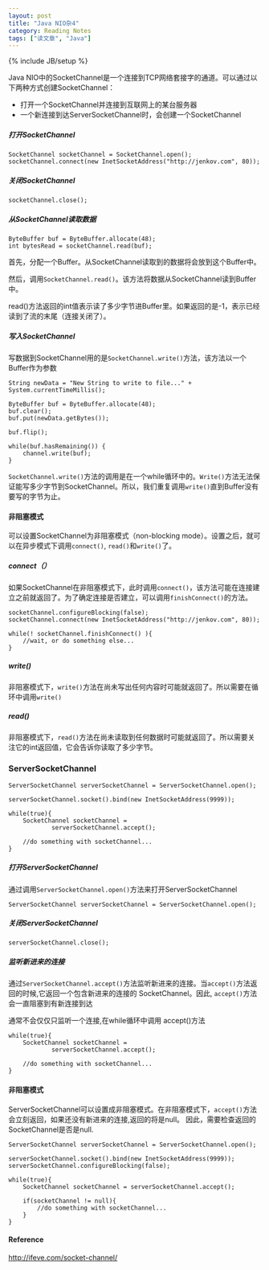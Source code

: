 ```yaml
---
layout: post
title: "Java NIO杂4"
category: Reading Notes
tags: ["读文章", "Java"]
---
```

{% include JB/setup %}

Java NIO中的SocketChannel是一个连接到TCP网络套接字的通道。可以通过以下两种方式创建SocketChannel：

- 打开一个SocketChannel并连接到互联网上的某台服务器
- 一个新连接到达ServerSocketChannel时，会创建一个SocketChannel

##### 打开SocketChannel

	SocketChannel socketChannel = SocketChannel.open();
	socketChannel.connect(new InetSocketAddress("http://jenkov.com", 80));

##### 关闭SocketChannel

	socketChannel.close();

##### 从SocketChannel读取数据

	ByteBuffer buf = ByteBuffer.allocate(48);
	int bytesRead = socketChannel.read(buf);

首先，分配一个Buffer。从SocketChannel读取到的数据将会放到这个Buffer中。

然后，调用`SocketChannel.read()`。该方法将数据从SocketChannel读到Buffer中。

read()方法返回的int值表示读了多少字节进Buffer里。如果返回的是-1，表示已经读到了流的末尾（连接关闭了）。

##### 写入SocketChannel

写数据到SocketChannel用的是`SocketChannel.write()`方法，该方法以一个Buffer作为参数

	String newData = "New String to write to file..." + System.currentTimeMillis();
	
	ByteBuffer buf = ByteBuffer.allocate(48);
	buf.clear();
	buf.put(newData.getBytes());
	
	buf.flip();
	
	while(buf.hasRemaining()) {
	    channel.write(buf);
	}

`SocketChannel.write()`方法的调用是在一个while循环中的。`Write()`方法无法保证能写多少字节到SocketChannel。所以，我们重复调用`write()`直到Buffer没有要写的字节为止。

#### 非阻塞模式

可以设置SocketChannel为非阻塞模式（non-blocking mode）。设置之后，就可以在异步模式下调用`connect()`, `read()`和`write()`了。

##### connect（）

如果SocketChannel在非阻塞模式下，此时调用`connect()`，该方法可能在连接建立之前就返回了。为了确定连接是否建立，可以调用`finishConnect()`的方法。

	socketChannel.configureBlocking(false);
	socketChannel.connect(new InetSocketAddress("http://jenkov.com", 80));
	
	while(! socketChannel.finishConnect() ){
	    //wait, or do something else...
	}

##### write()

非阻塞模式下，`write()`方法在尚未写出任何内容时可能就返回了。所以需要在循环中调用`write()`

##### read()

非阻塞模式下，`read()`方法在尚未读取到任何数据时可能就返回了。所以需要关注它的int返回值，它会告诉你读取了多少字节。

### ServerSocketChannel

	ServerSocketChannel serverSocketChannel = ServerSocketChannel.open();
	
	serverSocketChannel.socket().bind(new InetSocketAddress(9999));
	
	while(true){
	    SocketChannel socketChannel =
	            serverSocketChannel.accept();
	
	    //do something with socketChannel...
	}

##### 打开ServerSocketChannel

通过调用`ServerSocketChannel.open()`方法来打开ServerSocketChannel

	ServerSocketChannel serverSocketChannel = ServerSocketChannel.open();

##### 关闭ServerSocketChannel

	serverSocketChannel.close();

##### 监听新进来的连接

通过`ServerSocketChannel.accept()`方法监听新进来的连接。当`accept()`方法返回的时候,它返回一个包含新进来的连接的 SocketChannel。因此, `accept()`方法会一直阻塞到有新连接到达

通常不会仅仅只监听一个连接,在while循环中调用 accept()方法

	while(true){
	    SocketChannel socketChannel =
	            serverSocketChannel.accept();
	
	    //do something with socketChannel...
	}

#### 非阻塞模式

ServerSocketChannel可以设置成非阻塞模式。在非阻塞模式下，`accept()`方法会立刻返回，如果还没有新进来的连接,返回的将是null。 因此，需要检查返回的SocketChannel是否是null.

	ServerSocketChannel serverSocketChannel = ServerSocketChannel.open();
	
	serverSocketChannel.socket().bind(new InetSocketAddress(9999));
	serverSocketChannel.configureBlocking(false);
	
	while(true){
	    SocketChannel socketChannel = serverSocketChannel.accept();
	
	    if(socketChannel != null){
	        //do something with socketChannel...
	    }
	}



#### Reference

http://ifeve.com/socket-channel/